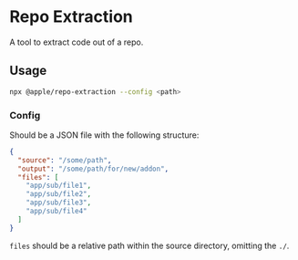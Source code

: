 # Repo Extraction

A tool to extract code out of a repo.

## Usage

```bash
npx @apple/repo-extraction --config <path>
```

### Config

Should be a JSON file with the following structure:

```json
{
  "source": "/some/path",
  "output": "/some/path/for/new/addon",
  "files": [
    "app/sub/file1",
    "app/sub/file2",
    "app/sub/file3",
    "app/sub/file4"
  ]
}
```

`files` should be a relative path within the source directory, omitting the `./`.
